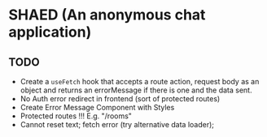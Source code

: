 # SHAED (An anonymous chat application)

## TODO
- Create a `useFetch` hook that accepts a route action, request body as an object and returns an errorMessage if there is one and the data sent.
- No Auth error redirect in frontend (sort of protected routes)
- Create Error Message Component with Styles
- Protected routes !!! E.g. "/rooms"
- Cannot reset text; fetch error (try alternative data loader);